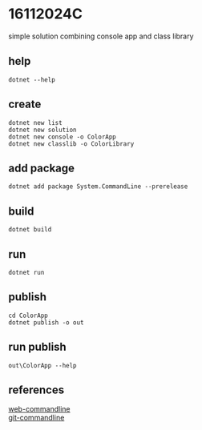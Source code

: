 # 16112024C
simple solution combining console app and class library

## help

`dotnet --help`

## create

`dotnet new list`\
`dotnet new solution`\
`dotnet new console -o ColorApp`\
`dotnet new classlib -o ColorLibrary`

## add package

`dotnet add package System.CommandLine --prerelease`

## build

`dotnet build`

## run

`dotnet run`

## publish

`cd ColorApp`\
`dotnet publish -o out`

## run publish

`out\ColorApp --help`

## references
[web-commandline](https://learn.microsoft.com/en-us/dotnet/standard/commandline/)\
[git-commandline](https://github.com/dotnet/docs/blob/main/docs/standard/commandline/get-started-tutorial.md)
